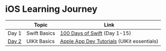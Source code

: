# iOS Learning Journey

||Topic|Link|
|-------|---------|---------|
|Day 1|Swift Basics|[100 Days of Swift](https://www.hackingwithswift.com/100) (Day 1-15)|
|[Day 2](./supplements/day2.md)|UIKit Basics|[Apple App Dev Tutorials](https://developer.apple.com/tutorials/app-dev-training/getting-started-with-today) (UIKit essentials)|
